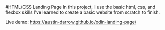 #HTML/CSS Landing Page
In this project, I use the basic html, css, and flexbox skills I've learned to create a basic website from scratch to finish.

Live demo: https://austin-darrow.github.io/odin-landing-page/
